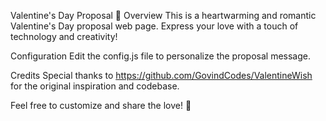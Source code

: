 Valentine's Day Proposal 💖
Overview
This is a heartwarming and romantic Valentine's Day proposal web page. Express your love with a touch of technology and creativity!

Configuration
Edit the config.js file to personalize the proposal message.

Credits
Special thanks to https://github.com/GovindCodes/ValentineWish for the original inspiration and codebase.

Feel free to customize and share the love! 💑


